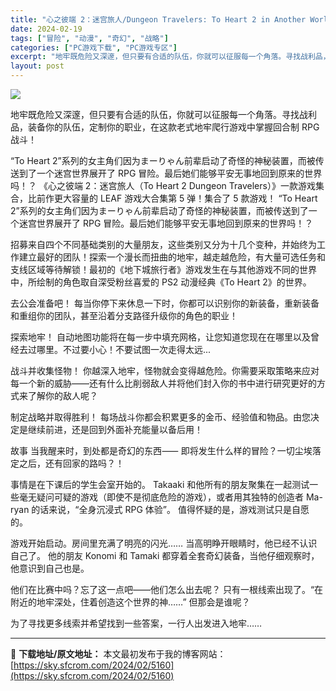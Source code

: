 ```yaml
---
title: "心之彼端 2：迷宫旅人/Dungeon Travelers: To Heart 2 in Another World PC中文免费分享"
date: 2024-02-19
tags: ["冒险", "动漫", "奇幻", "战略"]
categories: ["PC游戏下载", "PC游戏专区"]
excerpt: "地牢既危险又深邃，但只要有合适的队伍，你就可以征服每一个角落。寻找战利品，装备你的队伍，定制你的职业，在这款老式地牢爬行游戏中掌握回合制 RPG 战斗！ “To Heart 2”系列的女主角们因为まーりゃん前辈启动了奇怪的神秘装置，而被传送到了一个迷宫世界展开了 RPG 冒险。最后她们能够平安无事地&hellip;"
layout: post
---
```


<img class="aligncenter" src="https://cdn.akamai.steamstatic.com/steam/apps/1901620/header.jpg?t=1708100383" />

地牢既危险又深邃，但只要有合适的队伍，你就可以征服每一个角落。寻找战利品，装备你的队伍，定制你的职业，在这款老式地牢爬行游戏中掌握回合制 RPG 战斗！

“To Heart 2”系列的女主角们因为まーりゃん前辈启动了奇怪的神秘装置，而被传送到了一个迷宫世界展开了 RPG 冒险。最后她们能够平安无事地回到原来的世界吗！？
《心之彼端 2：迷宫旅人（To Heart 2 Dungeon Travelers）》一款游戏集合，比前作更大容量的 LEAF 游戏大合集第 5 弹！集合了 5 款游戏！
“To Heart 2”系列的女主角们因为まーりゃん前辈启动了奇怪的神秘装置，而被传送到了一个迷宫世界展开了 RPG 冒险。最后她们能够平安无事地回到原来的世界吗！？

招募来自四个不同基础类别的大量朋友，这些类别又分为十几个变种，并始终为工作建立最好的团队！探索一个漫长而扭曲的地牢，越走越危险，有大量可选任务和支线区域等待解锁！最初的《地下城旅行者》游戏发生在与其他游戏不同的世界中，所绘制的角色取自深受粉丝喜爱的 PS2 动漫经典《To Heart 2》的世界。

去公会准备吧！
每当你停下来休息一下时，你都可以识别你的新装备，重新装备和重组你的团队，甚至沿着分支路径升级你的角色的职业！

探索地牢！
自动地图功能将在每一步中填充网格，让您知道您现在在哪里以及曾经去过哪里。不过要小心！不要试图一次走得太远...

战斗并收集怪物！
你越深入地牢，怪物就会变得越危险。你需要采取策略来应对每一个新的威胁——还有什么比削弱敌人并将他们封入你的书中进行研究更好的方式来了解你的敌人呢？

制定战略并取得胜利！
每场战斗你都会积累更多的金币、经验值和物品。由您决定是继续前进，还是回到外面补充能量以备后用！

故事
当我醒来时，到处都是奇幻的东西⸺
即将发生什么样的冒险？一切尘埃落定之后，还有回家的路吗？！

事情是在下课后的学生会室开始的。
Takaaki 和他所有的朋友聚集在一起测试一些毫无疑问可疑的游戏（即使不是彻底危险的游戏），或者用其独特的创造者 Ma-ryan 的话来说，“全身沉浸式 RPG 体验”。
值得怀疑的是，游戏测试只是自愿的。

游戏开始启动。房间里充满了明亮的闪光……
当高明睁开眼睛时，他已经不认识自己了。
他的朋友 Konomi 和 Tamaki 都穿着全套奇幻装备，当他仔细观察时，他意识到自己也是。

他们在比赛中吗？忘了这一点吧——他们怎么出去呢？
只有一根线索出现了。“在附近的地牢深处，住着创造这个世界的神……”
但那会是谁呢？

为了寻找更多线索并希望找到一些答案，一行人出发进入地牢……

---
📖 **下载地址/原文地址：** 本文最初发布于我的博客网站：[https://sky.sfcrom.com/2024/02/5160](https://sky.sfcrom.com/2024/02/5160)
